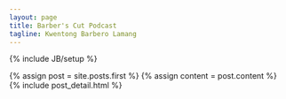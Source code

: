 ```yaml
---
layout: page
title: Barber's Cut Podcast
tagline: Kwentong Barbero Lamang
---
```

{% include JB/setup %}
 
<div class="blog-index">  
  {% assign post = site.posts.first %}
  {% assign content = post.content %}
  {% include post_detail.html %}
</div>